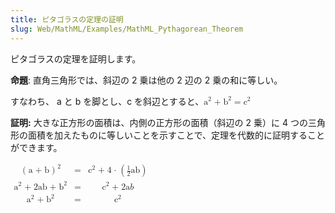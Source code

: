 ```yaml
---
title: ピタゴラスの定理の証明
slug: Web/MathML/Examples/MathML_Pythagorean_Theorem
---
```

ピタゴラスの定理を証明します。

**命題**: 直角三角形では、斜辺の 2 乗は他の 2 辺の 2 乗の和に等しい。

すなわち、 a と b を脚とし、c を斜辺とすると、<math>
<mrow><msup><mi>  a </mi><mn>2</mn>
</msup><mo>+ </mo><msup><mi>b </mi><mn>2</mn>
</msup><mo>= </mo><msup><mi>c </mi><mn>2</mn>
</msup></mrow></math>

**証明:** 大きな正方形の面積は、内側の正方形の面積（斜辺の 2 乗）に 4 つの三角形の面積を加えたものに等しいことを示すことで、定理を代数的に証明することができます。

<math><mtable columnalign="right center left"><mtr><mtd><msup><mrow><mo>( </mo><mi>a </mi><mo>+ </mo><mi>b </mi><mo>) </mo></mrow><mn>2 </mn></msup></mtd><mtd><mo>= </mo></mtd><mtd><msup><mi>c </mi><mn>2</mn>
</msup><mo>+ </mo><mn>4 </mn><mo>⋅ </mo><mo>(</mo>
<mfrac><mn>1 </mn><mn>2 </mn></mfrac><mi>a </mi><mi>b </mi><mo>)</mo>
</mtd></mtr><mtr><mtd><msup><mi>a </mi><mn>2</mn>
</msup><mo>+ </mo><mn>2 </mn><mi>a </mi><mi>b </mi><mo>+ </mo><msup><mi>b </mi><mn>2</mn>
</msup></mtd><mtd><mo>= </mo></mtd><mtd><msup><mi>c </mi><mn>2</mn>
</msup><mo>+ </mo><mn>2 </mn><mi>a </mi><mi>b</mi>
</mtd></mtr><mtr><mtd><msup><mi>a </mi><mn>2</mn>
</msup><mo>+ </mo><msup><mi>b </mi><mn>2</mn>
</msup></mtd><mtd><mo>= </mo></mtd><mtd><msup><mi>c </mi><mn>2</mn></msup></mtd></mtr></mtable></math>
